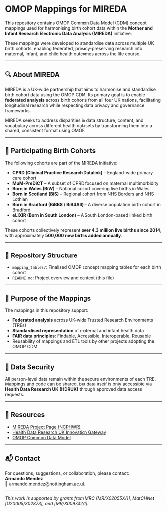 # OMOP Mappings for MIREDA

This repository contains OMOP Common Data Model (CDM) concept mappings used for harmonising birth cohort data within the **Mother and Infant Research Electronic Data Analysis (MIREDA)** initiative.

These mappings were developed to standardise data across multiple UK birth cohorts, enabling federated, privacy-preserving research into maternal, infant, and child health outcomes across the life course.

---

## 🔍 About MIREDA

MIREDA is a UK-wide partnership that aims to harmonise and standardise birth cohort data using the OMOP CDM. Its primary goal is to enable **federated analysis** across birth cohorts from all four UK nations, facilitating longitudinal research while respecting data privacy and governance frameworks.

MIREDA seeks to address disparities in data structure, content, and vocabulary across different health datasets by transforming them into a shared, consistent format using OMOP.

---

## 🧒 Participating Birth Cohorts

The following cohorts are part of the MIREDA initiative:

- **CPRD (Clinical Practice Research Datalink)** – England-wide primary care cohort  
- **MuM-PreDiCT** – A subset of CPRD focused on maternal multimorbidity  
- **Born in Wales (BiW)** – National cohort covering live births in Wales  
- **Born in Scotland (BiS)** – Regional cohort from NHS Borders and NHS Lothian  
- **Born in Bradford (BiBBS / BiB4All)** – A diverse population birth cohort in Bradford  
- **eLIXIR (Born in South London)** – A South London-based linked birth cohort

These cohorts collectively represent **over 4.3 million live births since 2014**, with approximately **500,000 new births added annually**.

---

## 🧰 Repository Structure

- `mapping_tables/`: Finalised OMOP concept mapping tables for each birth cohort
- `README.md`: Project overview and context (this file)

---

## 🎯 Purpose of the Mappings

The mappings in this repository support:

- **Federated analysis** across UK-wide Trusted Research Environments (TREs)
- **Standardised representation** of maternal and infant health data
- **FAIR data principles**: Findable, Accessible, Interoperable, Reusable
- Reusability of mappings and ETL tools by other projects adopting the OMOP CDM

---

## 🔐 Data Security

All person-level data remain within the secure environments of each TRE. Mappings and code can be shared, but data itself is only accessible via **Health Data Research UK (HDRUK)** through approved data access requests.

---

## 📎 Resources

- [MIREDA Project Page (NCPHWR)](https://ncphwr.org.uk/portfolio/mireda/)
- [Health Data Research UK Innovation Gateway](https://www.healthdatagateway.org/)
- [OMOP Common Data Model](https://www.ohdsi.org/data-standardization/the-common-data-model/)

---

## 📬 Contact

For questions, suggestions, or collaboration, please contact:  
**Armando Mendez**  
📧 armando.mendez@nottingham.ac.uk

---

*This work is supported by grants from MRC [MR/X02055X/1], MatCHNet [U20005/302873], and [MR/X009742/1].*
